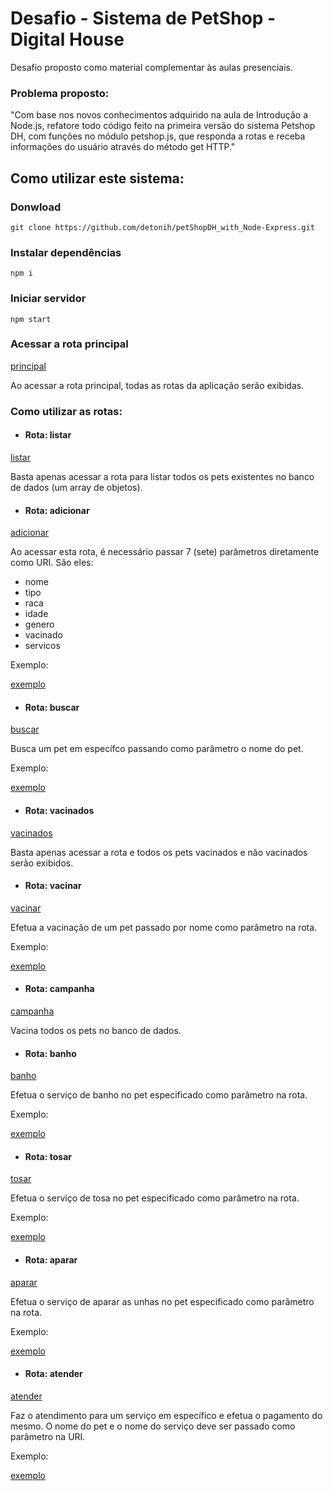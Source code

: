# Desafio - Sistema de PetShop - Digital House

Desafio proposto como material complementar às aulas presenciais.

### Problema proposto:

"Com base nos novos conhecimentos adquirido na aula de Introdução a Node.js, refatore todo código feito na primeira versão do sistema Petshop DH, com funções no módulo petshop.js, que responda a rotas e receba informações do usuário através do método get HTTP."

## Como utilizar este sistema:

### Donwload

```
git clone https://github.com/detonih/petShopDH_with_Node-Express.git
```

### Instalar dependências

```
npm i
```

### Iniciar servidor

```
npm start
```

### Acessar a rota principal

[principal](http://localhost:3000/)

Ao acessar a rota principal, todas as rotas da aplicação serão exibidas.

### Como utilizar as rotas:

- #### Rota: listar

[listar](http://localhost:3000/pets/listar)

Basta apenas acessar a rota para listar todos os pets existentes no banco de dados (um array de objetos).

- #### Rota: adicionar

[adicionar](http://localhost:3000/pets/adicionar)

Ao acessar esta rota, é necessário passar 7 (sete) parâmetros diretamente como URI. São eles:

- nome
- tipo
- raca
- idade
- genero
- vacinado
- servicos

Exemplo:

[exemplo](http://localhost:3000/pets/adicionar/handu/cao/canino/15/M/nao/banho,tosa)

- #### Rota: buscar

[buscar](http://localhost:3000/pets/buscar)

Busca um pet em específco passando como parâmetro o nome do pet.

Exemplo:

[exemplo](http://localhost:3000/pets/buscar/ada)

- #### Rota: vacinados 

[vacinados](http://localhost:3000/pets/vacinados)

Basta apenas acessar a rota e todos os pets vacinados e não vacinados serão exibidos.

- #### Rota: vacinar

[vacinar](http://localhost:3000/pets/vacinar)

Efetua a vacinação de um pet passado por nome como parâmetro na rota.

Exemplo:

[exemplo](http://localhost:3000/pets/vacinar/costelinha)

- #### Rota: campanha

[campanha](http://localhost:3000/pets/campanha)

Vacina todos os pets no banco de dados.

- #### Rota: banho

[banho](http://localhost:3000/pets/banho)

Efetua o serviço de banho no pet especificado como parâmetro na rota.

Exemplo:

[exemplo](http://localhost:3000/pets/banho/batman)

- #### Rota: tosar

[tosar](http://localhost:3000/pets/tosar)

Efetua o serviço de tosa no pet especificado como parâmetro na rota.

Exemplo:

[exemplo](http://localhost:3000/pets/tosar/batman)

- #### Rota: aparar

[aparar](http://localhost:3000/pets/aparar)

Efetua o serviço de aparar as unhas no pet especificado como parâmetro na rota.

Exemplo:

[exemplo](http://localhost:3000/pets/aparar/batman)

- #### Rota: atender

[atender](http://localhost:3000/pets/atender)

Faz o atendimento para um serviço em específico e efetua o pagamento do mesmo. O nome do pet e o nome do serviço deve ser passado como parâmetro na URI.

Exemplo:

[exemplo](http://localhost:3000/pets/atender/ada/banho)